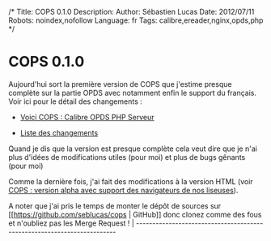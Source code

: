 /*
Title: COPS 0.1.0
Description: 
Author: Sébastien Lucas
Date: 2012/07/11
Robots: noindex,nofollow
Language: fr
Tags: calibre,ereader,nginx,opds,php
*/
# COPS 0.1.0

Aujourd'hui sort la première version de COPS que j'estime presque complète sur la partie OPDS avec notamment enfin le support du français. Voir ici pour le détail des changements :

*	[Voici COPS : Calibre OPDS PHP Serveur](/fr/oss/calibre-opds-php-server)

*	[Liste des changements](/fr/oss/calibre-opds-php-server-changelog)

Quand je dis que la version est presque complète cela veut dire que je n'ai plus d'idées de modifications utiles (pour moi) et plus de bugs gênants (pour moi)

Comme la dernière fois, j'ai fait des modifications à la version HTML (voir [COPS : version alpha avec support des navigateurs de nos liseuses](/blog/cops-eink-1)).

A noter que j'ai pris le temps de monter le dépôt de sources sur [[https://github.com/seblucas/cops
 | GitHub]] donc clonez comme des fous et n'oubliez pas les Merge Request !
 | ------------------------------------------------------------------------




